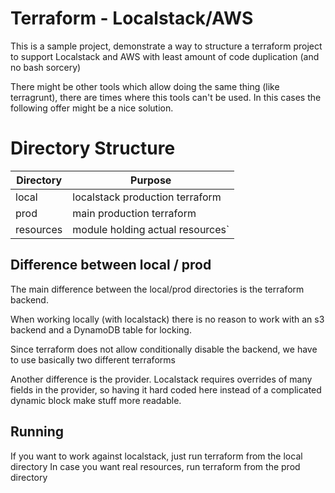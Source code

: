 # Terraform - Localstack/AWS

This is a sample project, demonstrate a way to structure a terraform project to support Localstack and AWS with least amount of code duplication (and no bash sorcery)

There might be other tools which allow doing the same thing (like terragrunt), there are times where this tools can't be used. In this cases the following offer might be a nice solution.

# Directory Structure

| Directory | Purpose                          |
| --------- | -------------------------------- |
| local     | localstack production terraform  |
| prod      | main production terraform        |
| resources | module holding actual resources` |

## Difference between local / prod

The main difference between the local/prod directories is the terraform backend.

When working locally (with localstack) there is no reason to work with an s3 backend and a DynamoDB table for locking.

Since terraform does not allow conditionally disable the backend, we have to use basically two different terraforms

Another difference is the provider. Localstack requires overrides of many fields in the provider, so having it hard coded here instead of a complicated dynamic block make stuff more readable.

## Running

If you want to work against localstack, just run terraform from the local directory
In case you want real resources, run terraform from the prod directory
